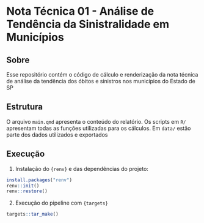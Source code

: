 # Nota Técnica 01 - Análise de Tendência da Sinistralidade em Municípios

## Sobre

Esse repositório contém o código de cálculo e renderização da nota técnica de análise da tendência dos óbitos e sinistros nos municípios do Estado de SP

## Estrutura

O arquivo `main.qmd` apresenta o conteúdo do relatório. Os scripts em `R/` apresentam todas as funções utilizadas para os cálculos. Em `data/` estão parte dos dados utilizados e exportados

## Execução

1. Instalação do `{renv}` e das dependências do projeto:

```r
install.packages("renv")
renv::init()
renv::restore()
```

2. Execução do pipeline com `{targets}`

```r
targets::tar_make()
```
